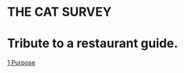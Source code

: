# THE CAT SURVEY

# Tribute to a restaurant guide.

[1 Purpose](https://thecatsurveygithub.io/01purpose)
